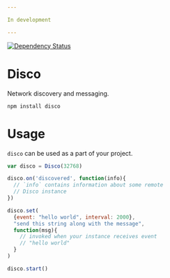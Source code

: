 ```yaml
---

In development

---
```


[![Dependency Status](https://gemnasium.com/diversario/node-disco.png)](https://gemnasium.com/diversario/node-disco)

# Disco

Network discovery and messaging.

    npm install disco
    
# Usage

`disco` can be used as a part of your project.

```javascript
var disco = Disco(32768)

disco.on('discovered', function(info){
  // `info` contains information about some remote
  // Disco instance
})

disco.set(
  {event: "hello world", interval: 2000},
  "send this string along with the message",
  function(msg){
    // invoked when your instance receives event
    // "hello world"
  }
)

disco.start()
```